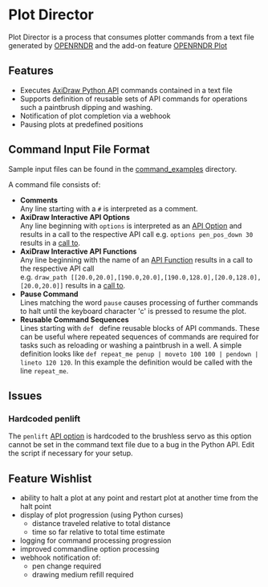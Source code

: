 # Plot Director

Plot Director is a process that consumes plotter commands from a text file generated by 
[OPENRNDR](https://github.com/openrndr/openrndr) and the add-on feature 
[OPENRNDR Plot](https://github.com/nfletton/openrndr-plot)

## Features
- Executes [AxiDraw Python API](https://axidraw.com/doc/py_api/) commands contained in a text file
- Supports definition of reusable sets of API commands for operations such a paintbrush dipping and washing. 
- Notification of plot completion via a webhook
- Pausing plots at predefined positions

## Command Input File Format
Sample input files can be found in the [command_examples](command_examples) directory.

A command file consists of:
- **Comments**  
  Any line starting with a `#` is interpreted as a comment.
- **AxiDraw Interactive API Options**  
  Any line beginning with `options` is interpreted as an 
  [API Option](https://axidraw.com/doc/py_api/#setting-options) and 
  results in a call to the respective API call 
  e.g. `options pen_pos_down 30` results in a [call to](https://axidraw.com/doc/py_api/#pen_pos_down).
- **AxiDraw Interactive API Functions**  
  Any line beginning with the name of an 
  [API Function](https://axidraw.com/doc/py_api/#functions-interactive)
  results in a call to the respective API call  
  e.g. `draw_path [[20.0,20.0],[190.0,20.0],[190.0,128.0],[20.0,128.0],[20.0,20.0]]`
  results in a [call to](https://axidraw.com/doc/py_api/#draw_path).
- **Pause Command**  
  Lines matching the word `pause` causes processing of further commands to halt until the 
  keyboard character 'c' is pressed to resume the plot.
- **Reusable Command Sequences**  
  Lines starting with `def ` define reusable blocks of API commands. 
  These can be useful where repeated sequences of commands are required for 
  tasks such as reloading or washing a paintbrush in a well. A simple definition
  looks like `def repeat_me penup | moveto 100 100 | pendown | lineto 120 120`.
  In this example the definition would be called with the line `repeat_me`.
  

## Issues
### Hardcoded penlift
The `penlift` [API option](https://axidraw.com/doc/py_api/#penlift) is hardcoded to the brushless servo
as this option cannot be set in the command text file due to a bug in the Python API. Edit the script if
necessary for your setup.

## Feature Wishlist
- ability to halt a plot at any point and restart plot at another time from the halt point
- display of plot progression (using Python curses)
  - distance traveled relative to total distance
  - time so far relative to total time estimate
- logging for command processing progression
- improved commandline option processing
- webhook notification of:
  - pen change required
  - drawing medium refill required
